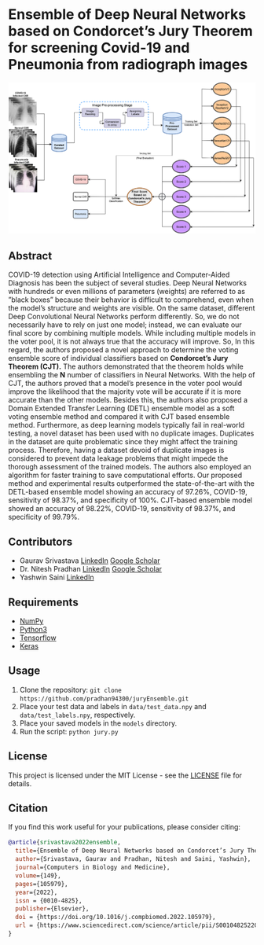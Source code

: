 
# Ensemble of Deep Neural Networks based on Condorcet’s Jury Theorem for screening Covid-19 and Pneumonia from radiograph images


![alt text](assets/abstract.jpg)

## Abstract

COVID-19 detection using Artificial Intelligence and Computer-Aided Diagnosis has been the subject of several studies. Deep Neural Networks with hundreds or even millions of parameters (weights) are referred to as ”black boxes” because their behavior is difficult to comprehend, even when the model’s structure and weights are visible. On the same dataset, different Deep Convolutional Neural Networks perform differently. So, we do not necessarily have to rely on just one model; instead, we can evaluate our final score by combining multiple models. While including multiple models in the voter pool, it is not always true that the accuracy will improve. So, In this regard, the authors proposed a novel approach to determine the voting ensemble score of individual classifiers based on **Condorcet’s Jury Theorem (CJT).** The authors demonstrated that the theorem holds while ensembling the **N** number of classifiers in Neural Networks. With the help of CJT, the authors proved that a model’s presence in the voter pool would improve the likelihood that the majority vote will be accurate if it is more accurate than the other models. Besides this, the authors also proposed a Domain Extended Transfer Learning (DETL) ensemble model as a soft voting ensemble method and compared it with CJT based ensemble method. Furthermore, as deep learning models typically fail in real-world testing, a novel dataset has been used with no duplicate images. Duplicates in the dataset are quite problematic since they might affect the training process. Therefore, having a dataset devoid of duplicate images is considered to prevent data leakage problems that might impede the thorough assessment of the trained models. The authors also employed an algorithm for faster training to save computational efforts. Our proposed method and experimental results outperformed the state-of-the-art with the DETL-based ensemble model showing an accuracy of 97.26%, COVID-19, sensitivity of 98.37%, and specificity of 100%. CJT-based ensemble model showed an accuracy of 98.22%, COVID-19, sensitivity of 98.37%, and specificity of 99.79%.


## Contributors<a name="1"></a>

- Gaurav Srivastava  [LinkedIn](https://www.linkedin.com/in/gaurav-srivastava-726239157/) [Google Scholar](https://scholar.google.com/citations?user=fT_GOxEAAAAJ&hl=en)
- Dr. Nitesh Pradhan  [LinkedIn](https://www.linkedin.com/in/nitesh-pradhan-86b071159/) [Google Scholar](https://scholar.google.com/citations?hl=en&user=tLNOunEAAAAJ)
- Yashwin Saini  [LinkedIn](https://www.linkedin.com/in/yashwin-saini-961304158/)


## Requirements

- [NumPy](https://numpy.org/)
- [Python3](https://www.python.org/)
- [Tensorflow](https://www.tensorflow.org/)
- [Keras](https://keras.io/)

## Usage

1. Clone the repository: `git clone https://github.com/pradhan94300/juryEnsemble.git`
2. Place your test data and labels in `data/test_data.npy` and `data/test_labels.npy`, respectively.
3. Place your saved models in the `models` directory.
4. Run the script: `python jury.py`

## License

This project is licensed under the MIT License - see the [LICENSE](LICENSE) file for details.


## Citation

If you find this work useful for your publications, please consider citing:
```bibtex
@article{srivastava2022ensemble,
  title={Ensemble of Deep Neural Networks based on Condorcet’s Jury Theorem for screening Covid-19 and Pneumonia from radiograph images},
  author={Srivastava, Gaurav and Pradhan, Nitesh and Saini, Yashwin},
  journal={Computers in Biology and Medicine},
  volume={149},
  pages={105979},
  year={2022},
  issn = {0010-4825},
  publisher={Elsevier},
  doi = {https://doi.org/10.1016/j.compbiomed.2022.105979},
  url = {https://www.sciencedirect.com/science/article/pii/S0010482522007065},
}
```
